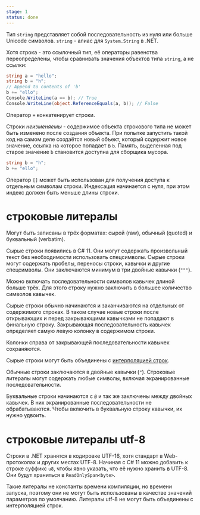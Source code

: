 ```yaml
---
stage: 1
status: done
---
```

Тип `string` представляет собой последовательность из нуля или больше Unicode символов. `string` - алиас для `System.String` в .NET.

Хотя строка - это ссылочный тип, её операторы равенства переопределены, чтобы сравнивать значения объектов типа `string`, а не ссылки:

```cs
string a = "hello";
string b = "h";
// Append to contents of 'b'
b += "ello";
Console.WriteLine(a == b); // True
Console.WriteLine(object.ReferenceEquals(a, b)); // False
```

Оператор `+` конкатенирует строки.

Строки *неизменяемы* - содержимое объекта строкового типа не может быть изменено после создания объекта. При попытке запустить такой код на самом деле создаётся новый объект, который содержит новое значение, ссылка на которое попадает в `b`. Память, выделенная под старое значение `b` становится доступна для сборщика мусора.

```cs
string b = "h";
b += "ello";
```

Оператор `[]` может быть использован для получения доступа к отдельным символам строки. Индексация начинается с нуля, при этом индекс должен быть меньше длины строки.

# строковые литералы

Могут быть записаны в трёх форматах: сырой (raw), обычный (quoted) и буквальный (verbatim). 

Сырые строки появились в C# 11. Они могут содержать произвольный текст без необходимости использовать спецсимволы. Сырые строки могут содержать пробелы, переносы строки, кавычки и другие спецсимволы. Они заключаются минимум в три двойные кавычки (`"""`).

Можно включать последовательности символов кавычек длиной больше трёх. Для этого строку нужно заключить в большее количество символов кавычек.

Сырые строки обычно начинаются и заканчиваются на отдельных от содержимого строках. В таком случае новые строки после открывающих и перед закрывающими кавычками не попадают в финальную строку. Закрывающая последовательность кавычек определяет самую левую колонку в содержимом строки.

Колонки справа от закрывающей последовательности кавычек сохраняются.

Сырые строки могут быть объединены с [интерполяцией строк](Интерполяция%20строк.md).

Обычные строки заключаются в двойные кавычки (`"`). Строковые литералы могут содержать любые символы, включая экранированные последовательности.

Буквальные строки начинаются с `@` и так же заключены между двойных кавычек. В них экранированные последовательности не обрабатываются. Чтобы включить в буквальную строку кавычки, их нужно удвоить.

# строковые литералы utf-8

Строки в .NET хранятся в кодировке UTF-16, хотя стандарт в Web-протоколах и других местах UTF-8. Начиная с C# 11 можно добавить к строке суффикс `u8`, чтобы явно указать, что её нужно хранить в UTF-8. Они будут храниться в `ReadOnlySpan<byte>`.

Такие литералы не константы времени компиляции, но времени запуска, поэтому они не могут быть использованы в качестве значений параметров по умолчанию. Литералы utf-8 не могут быть объединены с интерполяцией строк.